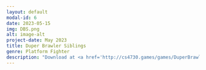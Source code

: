 ```yaml
---
layout: default
modal-id: 6
date: 2023-05-15
img: DBS.png
alt: image-alt
project-date: May 2023
title: Duper Brawler Siblings
genre: Platform Fighter
description: "Download at <a href='http://cs4730.games/games/DuperBrawlerSiblings.zip'>http://cs4730.games/games/DuperBrawlerSiblings.zip</a>!"
---
```

